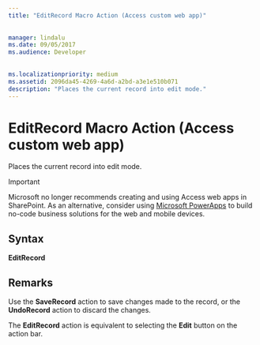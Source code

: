 ```yaml
---
title: "EditRecord Macro Action (Access custom web app)"
  
  
manager: lindalu
ms.date: 09/05/2017
ms.audience: Developer
 
  
ms.localizationpriority: medium
ms.assetid: 2096da45-4269-4a6d-a2bd-a3e1e510b071
description: "Places the current record into edit mode."
---
```


# EditRecord Macro Action (Access custom web app)

Places the current record into edit mode.
  
> [!IMPORTANT]
> Microsoft no longer recommends creating and using Access web apps in SharePoint. As an alternative, consider using [Microsoft PowerApps](https://powerapps.microsoft.com/) to build no-code business solutions for the web and mobile devices. 
  
## Syntax

 **EditRecord**
  
## Remarks

Use the **SaveRecord** action to save changes made to the record, or the **UndoRecord** action to discard the changes. 
  
The **EditRecord** action is equivalent to selecting the **Edit** button on the action bar. 
  

